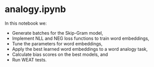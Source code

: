 # analogy.ipynb

In this notebook we:

- Generate batches for the Skip-Gram model,
- Implement NLL and NEG loss functions to train word embeddings,
- Tune the parameters for word embeddings,
- Apply the best learned word embeddings to a word analogy task,
- Calculate bias scores on the best models, and
- Run WEAT tests.
